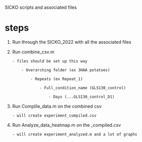 SICKO scripts and associated files

# steps 

1.  Run through the SICKO_2022 with all the associated files

2.  Run combine_csv.m

        - files should be set up this way
        
            - Overarching folder (ex 3HAA potatoes)
            
                - Repeats (ex Repeat_1)
                
                    - Full_condition_name (GLS130_control)
                    
                        - Days (...GLS130_control_D1)
                    

3.  Run Complile_data.m on the combined csv

        - will create experiment_compiled.csv

4.  Run Analyze_data_heatmap.m on the _compiled.csv 

        - will create experiment_analyzed.m and a lot of graphs

